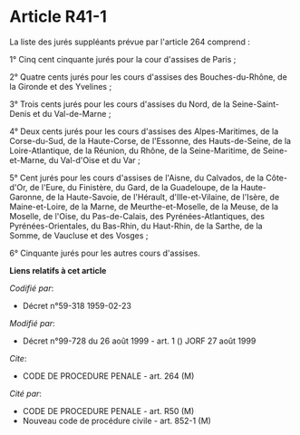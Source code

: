 # Article R41-1

La liste des jurés suppléants prévue par l'article 264 comprend :

1° Cinq cent cinquante jurés pour la cour d'assises de Paris ;

2° Quatre cents jurés pour les cours d'assises des Bouches-du-Rhône, de la Gironde et des Yvelines ;

3° Trois cents jurés pour les cours d'assises du Nord, de la Seine-Saint-Denis et du Val-de-Marne ;

4° Deux cents jurés pour les cours d'assises des Alpes-Maritimes, de la Corse-du-Sud, de la Haute-Corse, de l'Essonne, des
Hauts-de-Seine, de la Loire-Atlantique, de la Réunion, du Rhône, de la Seine-Maritime, de Seine-et-Marne, du Val-d'Oise et du
Var ;

5° Cent jurés pour les cours d'assises de l'Aisne, du Calvados, de la Côte-d'Or, de l'Eure, du Finistère, du Gard, de la
Guadeloupe, de la Haute-Garonne, de la Haute-Savoie, de l'Hérault, d'Ille-et-Vilaine, de l'Isère, de Maine-et-Loire, de la
Marne, de Meurthe-et-Moselle, de la Meuse, de la Moselle, de l'Oise, du Pas-de-Calais, des Pyrénées-Atlantiques, des
Pyrénées-Orientales, du Bas-Rhin, du Haut-Rhin, de la Sarthe, de la Somme, de Vaucluse et des Vosges ;

6° Cinquante jurés pour les autres cours d'assises.

**Liens relatifs à cet article**

_Codifié par_:

  - Décret n°59-318 1959-02-23

_Modifié par_:

  - Décret n°99-728 du 26 août 1999 - art. 1 () JORF 27 août 1999

_Cite_:

  - CODE DE PROCEDURE PENALE - art. 264 (M)

_Cité par_:

  - CODE DE PROCEDURE PENALE - art. R50 (M)
  - Nouveau code de procédure civile - art. 852-1 (M)
